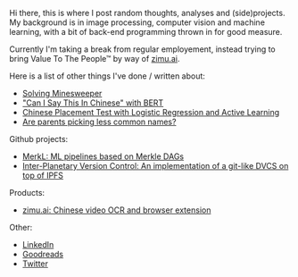 <!--
.. title: Martin Pettersson 
.. slug: index
.. date: 2021-12-12 09:32:56 UTC
.. tags: 
.. category: 
.. link: 
.. description: 
.. type: text
-->

Hi there, this is where I post random thoughts, analyses and (side)projects. My
background is in image processing, computer vision and machine learning, with a
bit of back-end programming thrown in for good measure.

Currently I'm taking a break from regular employement, instead trying to bring
Value To The People™ by way of [zimu.ai](https://zimu.ai).

Here is a list of other things I've done / written about:

* [Solving Minesweeper](posts/minesweeper/)
* ["Can I Say This In Chinese" with BERT](posts/can-i-say-this/)
* [Chinese Placement Test with Logistic Regression and Active Learning](posts/chinese-placement-test/)
* [Are parents picking less common names?](posts/name-statistics/)

Github projects:

* [MerkL: ML pipelines based on Merkle DAGs](https://github.com/martindbp/merkl)
* [Inter-Planetary Version Control: An implementation of a git-like DVCS on top of IPFS](https://github.com/martindbp/ipvc)

Products:

* [zimu.ai: Chinese video OCR and browser extension](https://zimu.ai)

Other:

* [LinkedIn](https://www.linkedin.com/in/marpett/)
* [Goodreads](https://www.goodreads.com/martindbp)
* [Twitter](https://twitter.com/martindbpcom)
